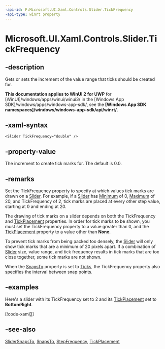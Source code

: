 ```yaml
---
-api-id: P:Microsoft.UI.Xaml.Controls.Slider.TickFrequency
-api-type: winrt property
---
```


<!-- Property syntax
public double TickFrequency { get;  set; }
-->

# Microsoft.UI.Xaml.Controls.Slider.TickFrequency

## -description
Gets or sets the increment of the value range that ticks should be created for.

**This documentation applies to WinUI 2 for UWP** for [WinUI]/windows/apps/winui/winui3/ in the [Windows App SDK]/windows/apps/windows-app-sdk/, see the **[Windows App SDK namespaces]/windows/windows-app-sdk/api/winrt/**.

## -xaml-syntax
```xaml
<Slider TickFrequency="double" />
```


## -property-value
The increment to create tick marks for. The default is 0.0.

## -remarks
Set the TickFrequency property to specify at which values tick marks are drawn on a [Slider](slider.md). For example, if a [Slider](slider.md) has [Minimum](../microsoft.ui.xaml.controls.primitives/rangebase_minimum.md) of 0, [Maximum](../microsoft.ui.xaml.controls.primitives/rangebase_maximum.md) of 20, and TickFrequency of 2, tick marks are placed at every other step value, starting at 0 and ending at 20.

The drawing of tick marks on a slider depends on both the TickFrequency and [TickPlacement](slider_tickplacement.md) properties. In order for tick marks to be shown, you must set the TickFrequency property to a value greater than 0, and the [TickPlacement](slider_tickplacement.md) property to a value other than **None**.

To prevent tick marks from being packed too densely, the [Slider](slider.md) will only show tick marks that are a minimum of 20 pixels apart. If a combination of [Slider](slider.md) size, value range, and tick frequency results in tick marks that are too close together, some tick marks are not shown.

When the [SnapsTo](slider_snapsto.md) property is set to [Ticks](../microsoft.ui.xaml.controls.primitives/slidersnapsto.md), the TickFrequency property also specifies the interval between snap points.

## -examples
Here's a slider with its TickFrequency set to 2 and its [TickPlacement](slider_tickplacement.md) set to **BottomRight**.



[!code-xaml[3](../microsoft.ui.xaml.data/code/System.Windows.Controls.Extended.SliderSL/csharp/Page.xaml#Snippet3)]

## -see-also
[SliderSnapsTo](../microsoft.ui.xaml.controls.primitives/slidersnapsto.md), [SnapsTo](slider_snapsto.md), [StepFrequency](slider_stepfrequency.md), [TickPlacement](slider_tickplacement.md)
